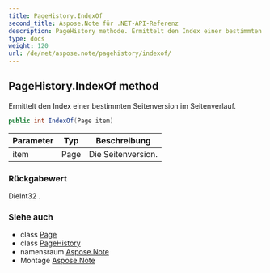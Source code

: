 ```yaml
---
title: PageHistory.IndexOf
second_title: Aspose.Note für .NET-API-Referenz
description: PageHistory methode. Ermittelt den Index einer bestimmten Seitenversion im Seitenverlauf.
type: docs
weight: 120
url: /de/net/aspose.note/pagehistory/indexof/
---
```

## PageHistory.IndexOf method

Ermittelt den Index einer bestimmten Seitenversion im Seitenverlauf.

```csharp
public int IndexOf(Page item)
```

| Parameter | Typ | Beschreibung |
| --- | --- | --- |
| item | Page | Die Seitenversion. |

### Rückgabewert

DieInt32 .

### Siehe auch

* class [Page](../../page/)
* class [PageHistory](../)
* namensraum [Aspose.Note](../../pagehistory/)
* Montage [Aspose.Note](../../../)


